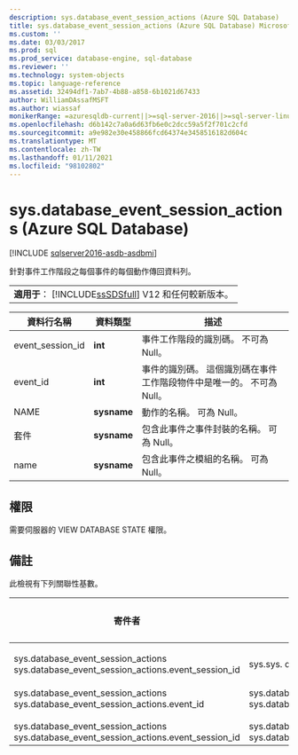 ```yaml
---
description: sys.database_event_session_actions (Azure SQL Database)
title: sys.database_event_session_actions (Azure SQL Database) Microsoft Docs
ms.custom: ''
ms.date: 03/03/2017
ms.prod: sql
ms.prod_service: database-engine, sql-database
ms.reviewer: ''
ms.technology: system-objects
ms.topic: language-reference
ms.assetid: 32494df1-7ab7-4b88-a858-6b1021d67433
author: WilliamDAssafMSFT
ms.author: wiassaf
monikerRange: =azuresqldb-current||>=sql-server-2016||>=sql-server-linux-2017||=azuresqldb-mi-current
ms.openlocfilehash: d6b142c7a0a6d63fb6e0c2dcc59a5f2f701c2cfd
ms.sourcegitcommit: a9e982e30e458866fcd64374e3458516182d604c
ms.translationtype: MT
ms.contentlocale: zh-TW
ms.lasthandoff: 01/11/2021
ms.locfileid: "98102802"
---
```

# <a name="sysdatabase_event_session_actions-azure-sql-database"></a>sys.database_event_session_actions (Azure SQL Database)
[!INCLUDE [sqlserver2016-asdb-asdbmi](../../includes/applies-to-version/sqlserver2016-asdb-asdbmi.md)]

  針對事件工作階段之每個事件的每個動作傳回資料列。  
  
||  
|-|  
|**適用于**： [!INCLUDE[ssSDSfull](../../includes/sssdsfull-md.md)] V12 和任何較新版本。|  
  
|資料行名稱|資料類型|描述|  
|-----------------|---------------|-----------------|  
|event_session_id|**int**|事件工作階段的識別碼。 不可為 Null。|  
|event_id|**int**|事件的識別碼。 這個識別碼在事件工作階段物件中是唯一的。 不可為 Null。|  
|NAME|**sysname**|動作的名稱。 可為 Null。|  
|套件|**sysname**|包含此事件之事件封裝的名稱。 可為 Null。|  
|name|**sysname**|包含此事件之模組的名稱。 可為 Null。|  
  
## <a name="permissions"></a>權限  
 需要伺服器的 VIEW DATABASE STATE 權限。  
  
## <a name="remarks"></a>備註  
 此檢視有下列關聯性基數。  
  
| 寄件者 | 收件者 | 關聯性 |
| ---- | -- | ------------ |
|sys.database_event_session_actions sys.database_event_session_actions.event_session_id|sys.sys. database_event_sessions. event_session_id|多對一|  
|sys.database_event_session_actions sys.database_event_session_actions.event_id<br /><br /> sys.database_event_session_actions sys.database_event_session_actions.event_session_id|sys.database_event_session_events sys.database_event_session_events.event_session_id<br /><br /> sys.database_event_session_events sys.database_event_session_events.event_id|多對一|  
  
  
